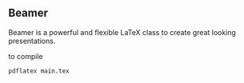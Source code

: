 ## Beamer 
Beamer is a powerful and flexible LaTeX class to create great looking presentations.

to compile 

```
pdflatex main.tex
```


